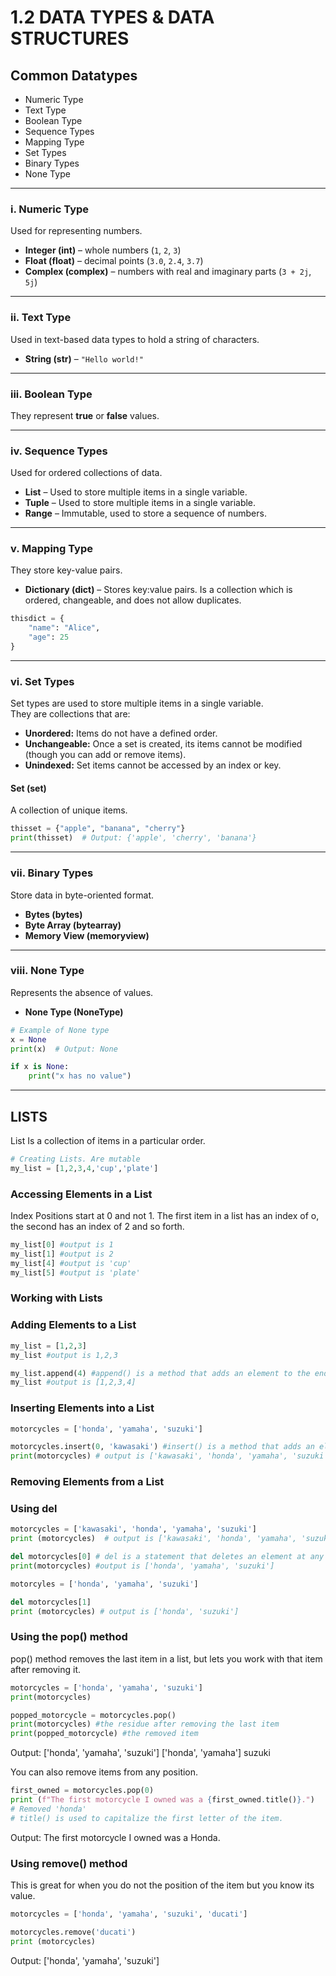 # 1.2 DATA TYPES & DATA STRUCTURES

## Common Datatypes
- Numeric Type
- Text Type
- Boolean Type
- Sequence Types
- Mapping Type
- Set Types
- Binary Types
- None Type

---

### i. Numeric Type
Used for representing numbers.

- **Integer (int)** – whole numbers (`1`, `2`, `3`)  
- **Float (float)** – decimal points (`3.0`, `2.4`, `3.7`)  
- **Complex (complex)** – numbers with real and imaginary parts (`3 + 2j`, `5j`)

---

### ii. Text Type
Used in text-based data types to hold a string of characters.

- **String (str)** – `"Hello world!"`

---

### iii. Boolean Type
They represent **true** or **false** values.

---

### iv. Sequence Types
Used for ordered collections of data.

- **List** – Used to store multiple items in a single variable.
- **Tuple** – Used to store multiple items in a single variable.
- **Range** – Immutable, used to store a sequence of numbers.

---

### v. Mapping Type
They store key-value pairs.

- **Dictionary (dict)** – Stores key:value pairs. Is a collection which is ordered, changeable, and does not allow duplicates.

```python
thisdict = {
    "name": "Alice",
    "age": 25
}
```

---

### vi. Set Types
Set types are used to store multiple items in a single variable.  
They are collections that are:

- **Unordered:** Items do not have a defined order.  
- **Unchangeable:** Once a set is created, its items cannot be modified (though you can add or remove items).  
- **Unindexed:** Set items cannot be accessed by an index or key.

#### **Set (set)**
A collection of unique items.

```python
thisset = {"apple", "banana", "cherry"}
print(thisset)  # Output: {'apple', 'cherry', 'banana'}
```

---

### vii. Binary Types
Store data in byte-oriented format.

- **Bytes (bytes)**  
- **Byte Array (bytearray)**  
- **Memory View (memoryview)**

---

### viii. None Type
Represents the absence of values.

- **None Type (NoneType)**

```python
# Example of None type
x = None
print(x)  # Output: None

if x is None:
    print("x has no value")
```

---

## LISTS
List
Is a collection of items in a particular order. 

```python
# Creating Lists. Are mutable
my_list = [1,2,3,4,'cup','plate'] 

```
### Accessing Elements in a List
Index Positions start at 0 and not 1.
The first item in a list has an index of o, the second has an index of 2 and so forth.

```python
my_list[0] #output is 1
my_list[1] #output is 2
my_list[4] #output is 'cup'
my_list[5] #output is 'plate'

```

### Working with Lists
### Adding Elements to a List

```python
my_list = [1,2,3] 
my_list #output is 1,2,3

my_list.append(4) #append() is a method that adds an element to the end of the list
my_list #output is [1,2,3,4]

```

### Inserting Elements into a List

```python
motorcycles = ['honda', 'yamaha', 'suzuki']

motorcycles.insert(0, 'kawasaki') #insert() is a method that adds an element at any position in your list.
print(motorcycles) # output is ['kawasaki', 'honda', 'yamaha', 'suzuki']

```

### Removing Elements from a List
 
### Using del

```python
motorcycles = ['kawasaki', 'honda', 'yamaha', 'suzuki']
print (motorcycles)  # output is ['kawasaki', 'honda', 'yamaha', 'suzuki']

del motorcycles[0] # del is a statement that deletes an element at any position in your list. Removes first item.
print(motorcycles) #output is ['honda', 'yamaha', 'suzuki']

motorcyles = ['honda', 'yamaha', 'suzuki']

del motorcycles[1]
print (motorcycles) # output is ['honda', 'suzuki']

```

### Using the pop() method
pop() method removes the last item in a list, but lets you work with that item after removing it.

```python
motorcycles = ['honda', 'yamaha', 'suzuki']
print(motorcycles)

popped_motorcycle = motorcycles.pop()
print(motorcycles) #the residue after removing the last item
print(popped_motorcycle) #the removed item

```
Output:
    ['honda', 'yamaha', 'suzuki']
    ['honda', 'yamaha']
    suzuki

You can also remove items from any position.

```python
first_owned = motorcycles.pop(0)
print (f"The first motorcycle I owned was a {first_owned.title()}.")
# Removed 'honda'
# title() is used to capitalize the first letter of the item.

```

Output:
    The first motorcycle I owned was a Honda. 

### Using remove() method
This is great for when you do not the position of the item but you know its value.

```python 
motorcycles = ['honda', 'yamaha', 'suzuki', 'ducati']

motorcycles.remove('ducati')
print (motorcycles)

```

Output:
    ['honda', 'yamaha', 'suzuki'] <!--'ducati' has been removed -->



   

